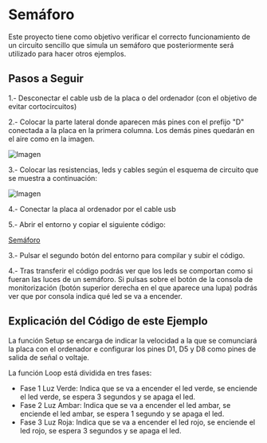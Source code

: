 # Semáforo

Este proyecto tiene como objetivo verificar el correcto funcionamiento de un circuito sencillo que simula un semáforo que posteriormente será utilizado para hacer otros ejemplos.

## Pasos a Seguir

1.- Desconectar el cable usb de la placa o del ordenador (con el objetivo de evitar cortocircuitos)

2.- Colocar la parte lateral donde aparecen más pines con el prefijo "D" conectada a la placa en la primera columna. Los demás pines quedarán en el aire como en la imagen.

![Imagen](https://raw.githubusercontent.com/ysinotelodigo/TallerIoT/master/recursos%20tutoriales/baseInicial.png)

3.- Colocar las resistencias, leds y cables según el esquema de circuito que se muestra a continuación:

![Imagen](https://raw.githubusercontent.com/ysinotelodigo/TallerIoT/master/recursos%20tutoriales/semaforo.png)

4.- Conectar la placa al ordenador por el cable usb

5.- Abrir el entorno y copiar el siguiente código:

[Semáforo](https://github.com/ysinotelodigo/TallerIoT/blob/master/proyecto%204%20-%20Sema%CC%81foro%20(Nivel%20Ba%CC%81sico)/semaforo/semaforo.ino)

3.-  Pulsar el segundo botón del entorno para compilar y subir el código.

4.- Tras transferir el código podrás ver que los leds se comportan como si fueran las luces de un semáforo. Si pulsas sobre el botón de la consola de monitorización (botón superior derecha en el que aparece una lupa) podrás ver que por consola indica qué led se va a encender.

## Explicación del Código de este Ejemplo

La función Setup se encarga de indicar la velocidad a la que se comunciará la placa con el ordenador e configurar los pines D1, D5 y D8 como pines de salida de señal o voltaje.

La función Loop está dividida en tres fases:
- Fase 1 Luz Verde: Indica que se va a encender el led verde, se enciende el led verde, se espera 3 segundos y se apaga el led.
- Fase 2 Luz Ambar: Indica que se va a encender el led ambar, se enciende el led ambar, se espera 1 segundo y se apaga el led.
- Fase 3 Luz Roja: Indica que se va a encender el led rojo, se enciende el led rojo, se espera 3 segundos y se apaga el led.

